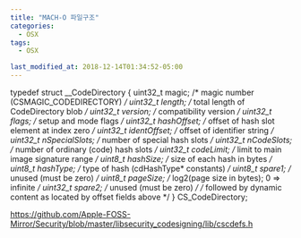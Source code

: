 ```yaml
---
title: "MACH-O 파일구조"
categories:
  - OSX
tags:
  - OSX

last_modified_at: 2018-12-14T01:34:52-05:00
---
```



typedef struct __CodeDirectory {
	uint32_t magic;					/* magic number (CSMAGIC_CODEDIRECTORY) */
	uint32_t length;				/* total length of CodeDirectory blob */
	uint32_t version;				/* compatibility version */
	uint32_t flags;					/* setup and mode flags */
	uint32_t hashOffset;			/* offset of hash slot element at index zero */
	uint32_t identOffset;			/* offset of identifier string */
	uint32_t nSpecialSlots;			/* number of special hash slots */
	uint32_t nCodeSlots;			/* number of ordinary (code) hash slots */
	uint32_t codeLimit;				/* limit to main image signature range */
	uint8_t hashSize;				/* size of each hash in bytes */
	uint8_t hashType;				/* type of hash (cdHashType* constants) */
	uint8_t spare1;					/* unused (must be zero) */
	uint8_t	pageSize;				/* log2(page size in bytes); 0 => infinite */
	uint32_t spare2;				/* unused (must be zero) */
	/* followed by dynamic content as located by offset fields above */
} CS_CodeDirectory;


https://github.com/Apple-FOSS-Mirror/Security/blob/master/libsecurity_codesigning/lib/cscdefs.h

